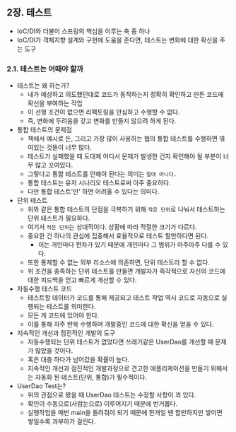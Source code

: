 ## 2장. 테스트
- IoC/DI와 더불어 스프링의 핵심을 이루는 축 중 하나
- IoC/DI가 객체지향 설계와 구현에 도움을 준다면, 테스트는 변화에 대한 확신을 주는 도구

### 2.1. 테스트는 어때야 할까
- 테스트는 왜 하는가?
    - 내가 예상하고 의도했던대로 코드가 동작하는지 정확히 확인하고 만든 코드에 확신을 부여하는 작업
    - 이 선행 조건이 없으면 리팩토링을 안심하고 수행할 수 없다.
    - 즉, 변화에 두려움을 갖고 변화를 만들지 않으려 하게 된다.
- 통합 테스트의 문제점
    - 책에서 예시로 든, 그리고 가장 많이 사용하는 웹의 통합 테스트를 수행하면 엮여있는 것들이 너무 많다.
    - 테스트가 실패했을 때 도대체 어디서 문제가 발생한 건지 확인해야 될 부분이 너무 많고 꼬여있다.
    - 그렇다고 통합 테스트를 안해야 된다는 의미는 `절대 아니다.`
    - 통합 테스트는 유저 시나리오 테스트로써 아주 중요하다.
    - 다만 통합 테스트'만' 하면 어려울 수 있다는 의미다.
- 단위 테스트
    - 위와 같은 통합 테스트의 단점을 극복하기 위해 `작은 단위`로 나눠서 테스트하는 단위 테스트가 필요하다.
    - 여기서 `작은 단위`는 상대적이다. 상황에 따라 적절한 크기가 다르다.
    - 중요한 건 하나의 관심에 집중해서 효율적으로 테스트 할만하다면 된다.
        - 이는 개인마다 편차가 있기 때문에 개인마다 그 범위가 아주아주 다를 수 있다.
    - 또한 통제할 수 없는 외부 리소스에 의존하면, 단위 테스트라 할 수 없다.
    - 위 조건을 충족하는 단위 테스트를 만들면 개발자가 즉각적으로 자신의 코드에 대한 피드백을 얻고 빠르게 개선할 수 있다.
- 자동수행 테스트 코드
    - 테스트할 데이터가 코드를 통해 제공되고 테스트 작업 역시 코드로 자동으로 실행되는 테스트를 의미한다.
    - 모든 게 코드에 있어야 한다.
    - 이를 통해 자주 반복 수행하며 개발중인 코드에 대한 확신을 얻을 수 있다.
- 지속적인 개선과 점진적인 개발의 도구
    - 자동수행되는 단위 테스트가 없었다면 쓰래기같은 UserDao를 개선할 때 문제가 많았을 것이다.
    - 혹은 대충 하다가 넘어갔을 확률이 높다.
    - 지속적인 개선과 점진적인 개발과정으로 견고한 애플리케이션을 만들기 위해서는 자동화 된 테스트(단위, 통합)가 필수적이다.  
- UserDao Test는?
    - 위의 관점으로 봤을 때 UserDao 테스트는 수정할 사항이 꾀 있다.
    - 확인이 수동으로(사람눈으로) 이루어지기 때문에 번거롭다.
    - 실행작업을 매번 main을 돌려줘야 되기 때문에 한개일 땐 할만하지만 쌓이면 쌓일수록 과부하가 걸린다.

